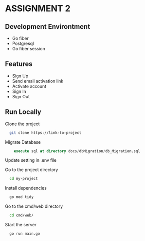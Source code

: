 # ASSIGNMENT 2

## Development Environtment

- Go fiber
- Postgresql
- Go fiber session

## Features

- Sign Up
- Send email activation link
- Activate account
- Sign In
- Sign Out



## Run Locally

Clone the project

```bash
  git clone https://link-to-project
```

Migrate Database

```sql
    execute sql at directory docs/dbMigration/db_Migration.sql
```

Update setting in .env file


Go to the project directory

```bash
  cd my-project
```

Install dependencies

```bash
  go mod tidy
```

Go to the cmd/web directory

```bash
  cd cmd/web/
```

Start the server

```bash
  go run main.go
```

